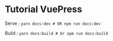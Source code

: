 # Tutorial VuePress 

Serve : ```yarn docs:dev # OR npm run docs:dev```

Build : ```yarn docs:build # Or npm run docs:build```
